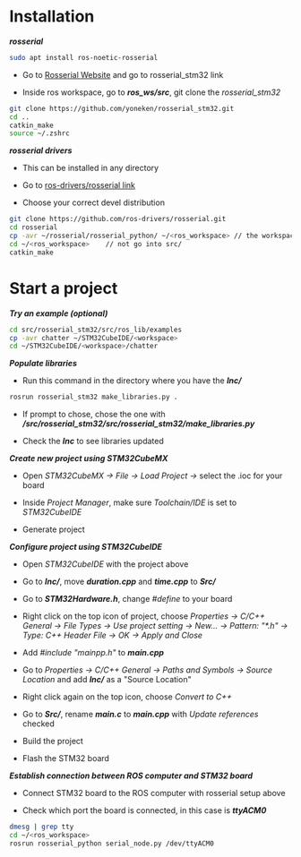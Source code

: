 Installation
====
***rosserial***
```bash
sudo apt install ros-noetic-rosserial
```

- Go to [Rosserial Website](http://wiki.ros.org/rosserial) and go to rosserial_stm32 link

- Inside ros workspace, go to ***ros_ws/src***, git clone the *rosserial_stm32*
```bash
git clone https://github.com/yoneken/rosserial_stm32.git
cd ..
catkin_make
source ~/.zshrc
```

***rosserial drivers***
- This can be installed in any directory

- Go to [ros-drivers/rosserial link](https://github.com/ros-drivers/rosserial)

- Choose your correct devel distribution

```bash
git clone https://github.com/ros-drivers/rosserial.git
cd rosserial
cp -avr ~/rosserial/rosserial_python/ ~/<ros_workspace> // the workspace now should have rosserial_stm32 and rosserial_python
cd ~/<ros_workspace>    // not go into src/
catkin_make
```

Start a project
====


***Try an example (optional)***

```bash
cd src/rosserial_stm32/src/ros_lib/examples
cp -avr chatter ~/STM32CubeIDE/<workspace>
cd ~/STM32CubeIDE/<workspace>/chatter
```

***Populate libraries***

- Run this command in the directory where you have the ***Inc/***
```bash
rosrun rosserial_stm32 make_libraries.py .
```

- If prompt to chose, chose the one with ***/src/rosserial_stm32/src/rosserial_stm32/make_libraries.py***

- Check the ***Inc***  to see libraries updated

***Create new project using STM32CubeMX***

- Open *STM32CubeMX -> File -> Load Project ->* select the .ioc for your board

- Inside *Project Manager*, make sure *Toolchain/IDE* is set to *STM32CubeIDE*

- Generate project

***Configure project using STM32CubeIDE***

- Open *STM32CubeIDE* with the project above

- Go to ***Inc/***, move ***duration.cpp*** and ***time.cpp*** to ***Src/***

- Go to ***STM32Hardware.h***, change *#define* to your board

- Right click on the top icon of project, choose *Properties -> C/C++ General -> File Types -> Use project setting -> New... -> Pattern: *"\*.h"* -> Type: C++ Header File -> OK -> Apply and Close*

- Add *#include "mainpp.h"* to ***main.cpp***

- Go to *Properties -> C/C++ General -> Paths and Symbols -> Source Location* and add ***Inc/*** as a "Source Location"

- Right click again on the top icon, choose *Convert to C++*

- Go to ***Src/***, rename ***main.c*** to ***main.cpp*** with *Update references* checked

- Build the project

- Flash the STM32 board

***Establish connection between ROS computer and STM32 board***

- Connect STM32 board to the ROS computer with rosserial setup above

- Check which port the board is connected, in this case is ***ttyACM0***
```bash
dmesg | grep tty
cd ~/<ros_workspace>
rosrun rosserial_python serial_node.py /dev/ttyACM0
```





